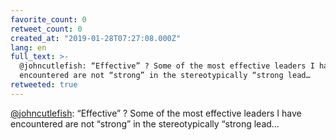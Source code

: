 ```yaml
---
favorite_count: 0
retweet_count: 0
created_at: "2019-01-28T07:27:08.000Z"
lang: en
full_text: >-
  @johncutlefish: “Effective” ? Some of the most effective leaders I have
  encountered are not “strong” in the stereotypically “strong lead…
retweeted: true
---
```


[@johncutlefish](https://twitter.com/johncutlefish): “Effective” ? Some of the
most effective leaders I have encountered are not “strong” in the
stereotypically “strong lead…
